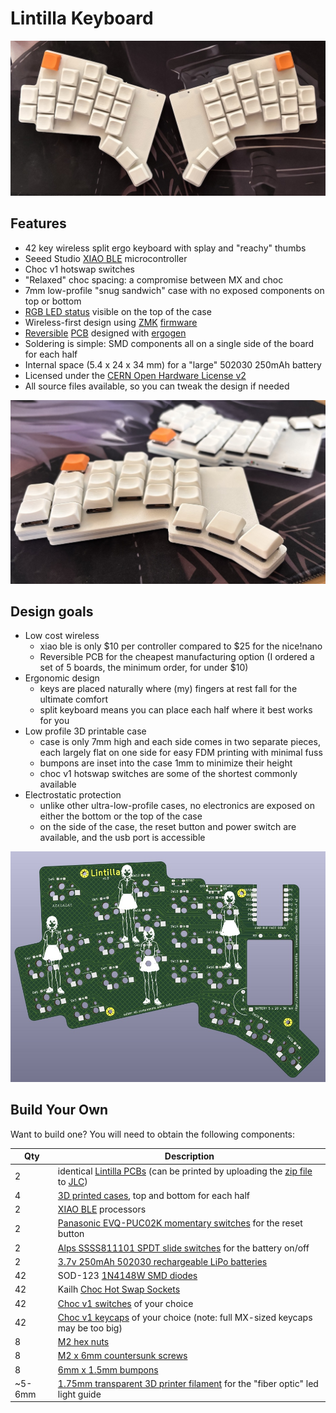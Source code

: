# Lintilla Keyboard

![Lintilla Keyboard](images/lintilla-keyboard.jpg)

## Features

- 42 key wireless split ergo keyboard with splay and "reachy" thumbs
- Seeed Studio [XIAO BLE][xiao] microcontroller
- Choc v1 hotswap switches
- "Relaxed" choc spacing: a compromise between MX and choc
- 7mm low-profile "snug sandwich" case with no exposed components on top or bottom
- [RGB LED status][rgbled] visible on the top of the case
- Wireless-first design using [ZMK][zmk] [firmware][firmware]
- [Reversible](images/pcb-allitnil.jpg) [PCB](images/pcb-lintilla.jpg) designed with [ergogen][ergogen]
- Soldering is simple: SMD components all on a single side of the board for each half
- Internal space (5.4 x 24 x 34 mm) for a "large" 502030 250mAh battery
- Licensed under the [CERN Open Hardware License v2][ohl]
- All source files available, so you can tweak the design if needed

![Lintilla side view](images/lintilla-side-view.jpg)

## Design goals

- Low cost wireless
  - xiao ble is only $10 per controller compared to $25 for the nice!nano
  - Reversible PCB for the cheapest manufacturing option (I ordered a set of 5 boards, the minimum order, for under $10)
- Ergonomic design
  - keys are placed naturally where (my) fingers at rest fall for the ultimate comfort
  - split keyboard means you can place each half where it best works for you
- Low profile 3D printable case
  - case is only 7mm high and each side comes in two separate pieces, each largely flat on one side for easy FDM printing with minimal fuss
  - bumpons are inset into the case 1mm to minimize their height
  - choc v1 hotswap switches are some of the shortest commonly available
- Electrostatic protection
  - unlike other ultra-low-profile cases, no electronics are exposed on either the bottom or the top of the case
  - on the side of the case, the reset button and power switch are available, and the usb port is accessible

![Lintilla PCB](images/pcb-lintilla.jpg)

## Build Your Own

Want to build one? You will need to obtain the following components:

| Qty    | Description |
| ------ | ----------- |
| 2      | identical [Lintilla PCBs][pcb] (can be printed by uploading the [zip file][pcb] to [JLC][jlc]) |
| 4      | [3D printed cases][case], top and bottom for each half |
| 2      | [XIAO BLE][xiao] processors |
| 2      | [Panasonic EVQ-PUC02K momentary switches][reset] for the reset button |
| 2      | [Alps SSSS811101 SPDT slide switches][power] for the battery on/off |
| 2      | [3.7v 250mAh 502030 rechargeable LiPo batteries][battery] |
| 42     | SOD-123 [1N4148W SMD diodes][diodes] |
| 42     | Kailh [Choc Hot Swap Sockets][sockets] |
| 42     | [Choc v1 switches][switches] of your choice |
| 42     | [Choc v1 keycaps][keycaps] of your choice (note: full MX-sized keycaps may be too big) |
| 8      | [M2 hex nuts][hexnuts] |
| 8      | [M2 x 6mm countersunk screws][screws] |
| 8      | [6mm x 1.5mm bumpons][bumpons] |
| ~5-6mm | [1.75mm transparent 3D printer filament][filament] for the "fiber optic" led light guide |

[battery]: https://ydlbattery.com/products/3-7v-250mah-502030-lithium-polymer-ion-battery
[bumpons]: https://www.walmart.com/ip/Small-Door-Bumpers-Self-Adhesive-Clear-Rubber-Feet-Tiny-Bumpons-1-4-Diameter-X-1-16-Thick-100-Pack-u2026/2377364014
[case]: cases/
[diodes]: https://typeractive.xyz/products/smd-diodes
[ergogen]: https://ergogen.xyz
[filament]: https://gizmodorks.com/nylon-filament-200-g-spool/
[firmware]: https://github.com/ctranstrum/lintilla/tree/zmk
[hexnuts]: https://www.getfpv.com/m2-black-metal-hex-nut-set-of-8.html
[jlc]: https://jlcpcb.com
[keycaps]: https://lowprokb.ca/collections/keycaps/products/ldsa-low-profile-blank-keycaps
[ohl]: LICENSE.txt
[pcb]: pcb/lintilla-gerbers.zip
[power]: https://typeractive.xyz/products/power-switch
[reset]: https://typeractive.xyz/products/reset-button
[rgbled]: https://github.com/caksoylar/zmk-rgbled-widget
[screws]: https://monsterbolts.com/products/mach-phil-flat-a2-m2?variant=21222571802707
[sockets]: https://typeractive.xyz/products/hotswap-sockets?variant=45742200324327
[switches]: https://lowprokb.ca/collections/switches/products/ambients-silent-choc-switches
[xiao]: https://wiki.seeedstudio.com/XIAO_BLE/
[zmk]: https://zmk.dev
